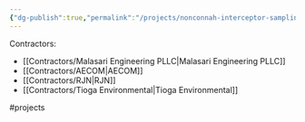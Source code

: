 ```yaml
---
{"dg-publish":true,"permalink":"/projects/nonconnah-interceptor-sampling/","noteIcon":"","created":"2025-01-02T08:31:32.832-06:00"}
---
```


Contractors:
- [[Contractors/Malasari Engineering PLLC\|Malasari Engineering PLLC]]
- [[Contractors/AECOM\|AECOM]]
- [[Contractors/RJN\|RJN]]
- [[Contractors/Tioga Environmental\|Tioga Environmental]]

#projects

